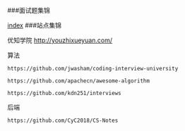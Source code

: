 ###面试题集锦

[index](index/最全技术面试Java：阿里11面试+网易+百度+美团.md)
###站点集锦

优知学院
http://youzhixueyuan.com/


算法

    https://github.com/jwasham/coding-interview-university

    https://github.com/apachecn/awesome-algorithm
    
    https://github.com/kdn251/interviews
后端
    
    https://github.com/CyC2018/CS-Notes
    
  